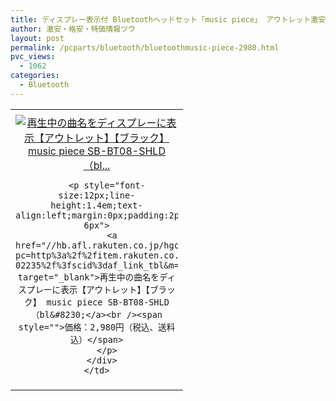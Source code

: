 ```yaml
---
title: ディスプレー表示付 Bluetoothヘッドセット「music piece」 アウトレット激安特価2,980円！送料無料！
author: 激安・格安・特価情報ツウ
layout: post
permalink: /pcparts/bluetooth/bluetoothmusic-piece-2980.html
pvc_views:
  - 1062
categories:
  - Bluetooth
---
```

<table border="0" cellpadding="0" cellspacing="0">
  <tr>
    <td valign="top">
      <div style="border:1px none;margin:0px;padding:6px 0px;width:260px;text-align:center;float:left">
        <a href="//hb.afl.rakuten.co.jp/hgc/12fe8b2d.f743a4d8.12fe8b2e.66d72c88/?pc=http%3a%2f%2fitem.rakuten.co.jp%2fsoftbankselection%2fsb-02235%2f%3fscid%3daf_link_tbl&m=http%3a%2f%2fm.rakuten.co.jp%2fsoftbankselection%2fi%2f10002920%2f" target="_blank"><img src="//hbb.afl.rakuten.co.jp/hgb/?pc=http%3a%2f%2fthumbnail.image.rakuten.co.jp%2f%400_mall%2fsoftbankselection%2fcabinet%2fjan_img_02%2f9760031101732.jpg%3f_ex%3d240x240&m=http%3a%2f%2fthumbnail.image.rakuten.co.jp%2f%400_mall%2fsoftbankselection%2fcabinet%2fjan_img_02%2f9760031101732.jpg" alt="再生中の曲名をディスプレーに表示【アウトレット】【ブラック】 music piece SB-BT08-SHLD（bl..." border="0" style="margin:0px;padding:0px" /></a>

        <p style="font-size:12px;line-height:1.4em;text-align:left;margin:0px;padding:2px 6px">
          <a href="//hb.afl.rakuten.co.jp/hgc/12fe8b2d.f743a4d8.12fe8b2e.66d72c88/?pc=http%3a%2f%2fitem.rakuten.co.jp%2fsoftbankselection%2fsb-02235%2f%3fscid%3daf_link_tbl&m=http%3a%2f%2fm.rakuten.co.jp%2fsoftbankselection%2fi%2f10002920%2f" target="_blank">再生中の曲名をディスプレーに表示【アウトレット】【ブラック】 music piece SB-BT08-SHLD（bl&#8230;</a><br /><span style="">価格：2,980円（税込、送料込）</span>
        </p>
      </div>
    </td>
  </tr>
</table>